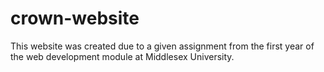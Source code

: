 # crown-website
This website was created due to a given assignment from the first year of the web development module at Middlesex University.


